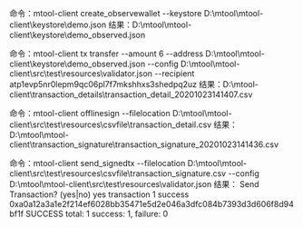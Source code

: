 命令：mtool-client create_observewallet --keystore D:\mtool\mtool-client\keystore\demo.json
结果：D:\mtool\mtool-client\keystore\demo_observed.json

命令：mtool-client tx transfer --amount 6 --address D:\mtool\mtool-client\keystore\demo_observed.json --config D:\mtool\mtool-client\src\test\resources\validator.json --recipient atp1evp5nr0lepm9qc06pl7f7mkshhxs3shedpq2uz
结果：D:\mtool-client\transaction_details\transaction_detail_20201023141407.csv

命令：mtool-client offlinesign --filelocation D:\mtool\mtool-client\src\test\resources\csvfile\transaction_detail.csv
结果：D:\mtool\mtool-client\transaction_signature\transaction_signature_20201023141436.csv

命令：mtool-client send_signedtx --filelocation D:\mtool\mtool-client\src\test\resources\csvfile\transaction_signature.csv --config  D:\mtool\mtool-client\src\test\resources\validator.json
结果：
Send Transaction? (yes|no)
yes
transaction 1 success
0xa0a12a3a1e2f214ef6028bb35471e5d2e046a3dfc084b7393d3d606f8d94bf1f
SUCCESS
total: 1
success: 1, failure: 0